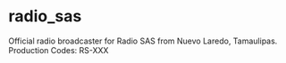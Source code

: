 # radio_sas
Official radio broadcaster for Radio SAS from Nuevo Laredo, Tamaulipas. Production Codes: RS-XXX
